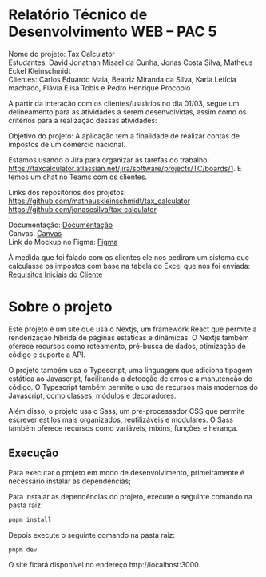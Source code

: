 # Relatório Técnico de Desenvolvimento WEB – PAC 5

Nome do projeto: Tax Calculator
\
Estudantes: David Jonathan Misael da Cunha, Jonas Costa Silva, Matheus Eckel Kleinschmidt
\
Clientes: Carlos Eduardo Maia, Beatriz Miranda da Silva, Karla Letícia machado, Flávia Elisa Tobis e Pedro Henrique Procopio

A partir da interação com os clientes/usuários no dia 01/03, segue um delineamento para as atividades a serem desenvolvidas, assim como os critérios para a realização dessas atividades:

Objetivo do projeto: A aplicação tem a finalidade de realizar contas de impostos de um comércio nacional.

Estamos usando o Jira para organizar as tarefas do trabalho: https://taxcalculator.atlassian.net/jira/software/projects/TC/boards/1. E temos um chat no Teams com os clientes.

Links dos repositórios dos projetos:
\
https://github.com/matheuskleinschmidt/tax_calculator
\
https://github.com/jonascsilva/tax-calculator

Documentação: [Documentação](https://catolicasc-my.sharepoint.com/:w:/g/personal/jonas02_silva_catolicasc_edu_br/EV8QEyhepDxNpLjpQMFMr1gBrv4pIzO94v2YLjw7JyfI8g?e=29Vnj2)
\
Canvas: [Canvas](https://www.canva.com/design/DAFetwcjUuE/xP5Nq89P-g_viNyDR7kcDA/edit?utm_content=DAFetwcjUuE&utm_campaign=designshare&utm_medium=link2&utm_source=sharebutton)
\
Link do Mockup no Figma: [Figma](https://www.figma.com/file/b858TyEGnkO3Y6PymonFtk/Untitled?node-id=0%3A1&t=oqioCtZku9452n1a-1)

À medida que foi falado com os clientes ele nos pediram um sistema que calculasse os impostos com base na tabela do Excel que nos foi enviada: [Requisitos Iniciais do Cliente](https://catolicasc-my.sharepoint.com/:x:/g/personal/pedro_procopio_catolicasc_edu_br/EYPCfILECpZNlezYuj2eKYYBiatYiFAT2Hf5u80B8C_ngA?e=TjJLrJ)

# Sobre o projeto

Este projeto é um site que usa o Nextjs, um framework React que permite a renderização híbrida de páginas estáticas e dinâmicas. O Nextjs também oferece recursos como roteamento, pré-busca de dados, otimização de código e suporte a API.

O projeto também usa o Typescript, uma linguagem que adiciona tipagem estática ao Javascript, facilitando a detecção de erros e a manutenção do código. O Typescript também permite o uso de recursos mais modernos do Javascript, como classes, módulos e decoradores.

Além disso, o projeto usa o Sass, um pré-processador CSS que permite escrever estilos mais organizados, reutilizáveis e modulares. O Sass também oferece recursos como variáveis, mixins, funções e herança.

## Execução

Para executar o projeto em modo de desenvolvimento, primeiramente é necessário instalar as dependências;

Para instalar as dependências do projeto, execute o seguinte comando na pasta raiz:

```bash
pnpm install
```

Depois execute o seguinte comando na pasta raiz:


```bash
pnpm dev
```

O site ficará disponível no endereço http://localhost:3000.
